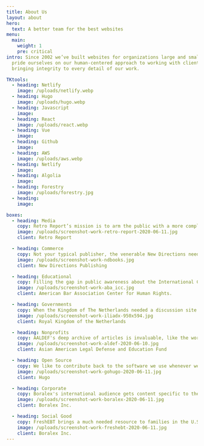 ```yaml
---
title: About Us
layout: about
hero:
  text: A better team for the best websites
menu:
  main:
    weight: 1
    pre: critical
intro: Since 2002 we’ve built websites for organizations large and small. We
  pride ourselves on our human-centered approach to working with clients, and
  bringing integrity to every detail of our work.

TKtools:
  - heading: Netlify
    image: /uploads/netlify.webp
  - heading: Hugo
    image: /uploads/hugo.webp
  - heading: Javascript
    image:
  - heading: React
    image: /uploads/react.webp
  - heading: Vue
    image:
  - heading: Github
    image:
  - heading: AWS
    image: /uploads/aws.webp
  - heading: Netlify
    image:
  - heading: Algolia
    image:
  - heading: Forestry
    image: /uploads/forestry.jpg
  - heading:
    image:

boxes:
  - heading: Media
    copy: Retro Report’s mission is to arm the public with a more complete picture of today’s most important stories. We support this active, nonprofit journalism organization as the technical team for their website.
    image: /uploads/screenshot-work-retro-report-2020-06-11.jpg
    client: Retro Report

  - heading: Commerce
    copy: Not your typical publisher, the venerable New Directions needed anything but a cookie-cutter design. 
    image: /uploads/screenshot-work-ndbooks.jpg
    client: New Directions Publishing

  - heading: Educational
    copy: Filling the gap in public awareness about the International Criminal Court. A project for the American Bar Association's Center for Human Rights.
    image: /uploads/screenshot-work-aba_icc.jpg
    client: American Bar Association Center for Human Rights.

  - heading: Governments
    copy: When the Kingdom of The Netherlands needed a discussion site to span the political spectrum and the globe, we implemented our bulletproof architecture for their sites to expand to any country on demand.
    image: /uploads/screenshot-work-iliadx-950x594.jpg
    client: Royal Kingdom of the Netherlands

  - heading: Nonprofits
    copy: AALDEF's deep archive of articles is invaluable, like the work they do. Our platform gives AALDEF a solid foundation to communicate their work.
    image: /uploads/screenshot-work-aldef-2020-06-10.jpg
    client: Asian American Legal Defense and Education Fund

  - heading: Open Source
    copy: We like to contribute back to the software we use whenever we can. The Hugo site and documentation was a much needed step as the community around it goes. 
    image: /uploads/screenshot-work-gohugo-2020-06-11.jpg
    client: Hugo

  - heading: Corporate
    copy: Boralex's international audience gets content specific to their location.
    image: /uploads/screenshot-work-boralex-2020-06-11.jpg
    client: Boralex Inc.

  - heading: Social Good
    copy: FreshEBT brings a much needed resource to families in the U.S. Their site gets a ton of traffic and benefits from our bulletproof technnology.
    image: /uploads/screenshot-work-freshebt-2020-06-11.jpg
    client: Boralex Inc.
---
```


<!--
/uploads/screenshot-work-brookline-2020-06-11.jpg -->
